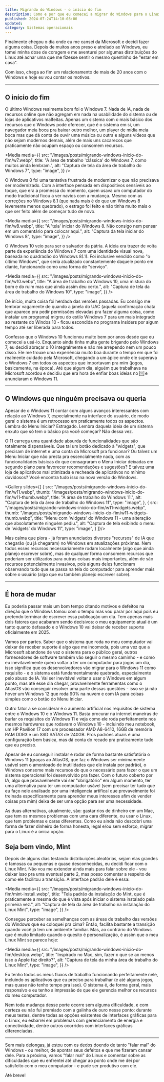```yaml
---
title: Migrando do Windows - o início do fim
description: Como e por que eu comecei a migrar do Windows para o Linux
published: 2024-07-24T14:10-03:00
updated: 
category: Sistemas operacionais
---
```


<script lang="ts">
    import Media from "$lib/components/Media.svelte";
    import Link from "$lib/components/Link.svelte";
    import Gallery from "$lib/components/Gallery.svelte";
</script>

Finalmente chegou o dia onde eu me cansei da Microsoft e decidi fazer alguma coisa. Depois de muitos anos preso e atrelado ao Windows, eu tomei minha dose de coragem e me aventurei por algumas distribuições do Linux até achar uma que me fizesse sentir o mesmo quentinho de "estar em casa".

Com isso, chega ao fim um relacionamento de mais de 20 anos com o Windows e hoje eu vou contar os motivos.

---

## O início do fim

O último Windows realmente bom foi o Windows 7. Nada de IA, nada de recursos online que não agregam em nada na usabilidade do sistema ou de lojas de aplicativos malfeitas. Apenas um sistema com o mais básico dos recursos que o Windows pode oferecer, que é o sistema em si, um navegador meia boca pra baixar outro melhor, um player de mídia meia boca mas que dá conta de ouvir uma música ou outra e alguns vídeos que não sejam modernos demais, além de mais uns cacarecos que praticamente não ocupam espaço ou consomem recursos.

<Media media={{
src: "/images/posts/migrando-windows-inicio-do-fim/w7.webp",
title: "A área de trabalho 'clássica' do Windows 7, como muitos ainda lembram.",
alt: "Captura de tela da área de trabalho do Windows 7",
type: "image",
}} />

O Windows 8 foi uma tentativa frustrada de modernizar o que não precisava ser modernizado. Com a interface pensada em dispositivos sensíveis ao toque, que era a promessa do momento, quem usava um computador do modo tradicional ficou a ver navios com a mudança. Mesmo com as correções no Windows 8.1 (que nada mais é do que um Windows 8 levemente menos quebrado), o estrago foi feito e não tinha muito mais o que ser feito além de começar tudo de novo.

<Media media={{
src: "/images/posts/migrando-windows-inicio-do-fim/w8.webp",
title: "A 'tela' iniciar do Windows 8. Não consigo nem pensar em um comentário para colocar aqui.",
alt: "Captura da tela iniciar do Windows 8",
type: "image",
}} />

O Windows 10 veio para ser o salvador da pátria. A ideia era trazer de volta parte da experiência do Windows 7 com uma identidade visual nova, baseada no quadradão do Windows 8(.1). Foi inclusive vendido como "o último Windows", que seria atualizado constantemente daquele ponto em diante, funcionando como uma forma de "serviço".

<Media media={{
src: "/images/posts/migrando-windows-inicio-do-fim/w10.webp",
title: "A área de trabalho do Windows 10, uma mistura do bom e do ruim mas que ainda assim deu certo.",
alt: "Captura de tela da área de trabalho do Windows 10",
type: "image",
}} />

De início, muita coisa foi herdada das versões passadas. Eu consigo me lembrar vagamente de quando a janela do UAC (aquela confirmação chata que aparece pra pedir permissões elevadas pra fazer alguma coisa, como instalar um programa) migrou do estilo Windows 7 para um mais integrado ao restante do Windos 10 - ficou escondida no programa Insiders por algum tempo até ser liberada para todos.

Confesso que o Windows 10 funcionou muito bem por anos desde que eu comecei a usá-lo. Enquanto ainda tinha muita gente brigando pelo Windows 7, eu decidi abraçar o 10 integralmente e não me arrependo nem um pouco disso. Ele me trouxe uma experiência muito boa durante o tempo em que foi realmente cuidado pela Microsoft, chegando a um ápice onde ele superava o Windows 7 em todos os aspectos que importavam pra mim (jogos, basicamente, na época). Até que algum dia, alguém que trabalhava na Microsoft acordou e decidiu que era hora de enfiar boas ideias no 🆒 e anunciaram o Windows 11.

---

## O Windows que ninguém precisava ou queria

Apesar de o Windows 11 contar com alguns avanços interessantes com relação ao Windows 7, especialmente na interface do usuário, de modo geral o sistema é um retrocesso em praticamente todos os aspectos. Lembra do Menu Iniciar? Estragado. Lembra daquela ideia de um sistema enxuto que só tem o básico pra você começar? Não dessa vez.

O 11 carrega uma quantidade absurda de funcionalidades que são totalmente dispensáveis. Que tal um botão dedicado à "widgets", que precisam de internet e uma conta da Microsoft pra funcionar? Ou talvez um Menu Iniciar que não presta pra essencialmente nada, com as funcionalidades básicas do que consagraram o Menu Iniciar deixadas em segundo plano para favorecer recomendações e sugestões? E talvez uma loja de aplicativos mal otimizada e recheada de aplicativos no mínimo duvidosos? Você encontra tudo isso na nova versão do Windows.

<Gallery slides={[
{
src: "/images/posts/migrando-windows-inicio-do-fim/w11.webp",
thumb: "/images/posts/migrando-windows-inicio-do-fim/w11-thumb.webp",
title: "A área de trabalho do Windows 11.",
alt: "Captura de tela da área de trabalho do Windows 11",
type: "image",
},
{
src: "/images/posts/migrando-windows-inicio-do-fim/w11-widgets.webp",
thumb: "/images/posts/migrando-windows-inicio-do-fim/w11-widgets-thumb.webp",
title: "Menu com 'widgets' do Windows 11 - uma alteração que absolutamente ninguém pediu.",
alt: "Captura de tela exibindo o menu de 'widgets' do Windows 11",
type: "image",
}
]}/>

Mas calma que piora - já foram <Link href="https://news.microsoft.com/pt-br/trazendo-o-poder-da-ia-para-o-windows-11-desbloqueando-uma-nova-era-de-produtividade-para-clientes-e-desenvolvedores-com-o-windows-copilot-e-o-dev-home/" target="_blank">anunciados</Link> diversos "recursos" de IA que chegarão (ou já chegaram) no Windows em atualizações próximas. Nem todos esses recursos necessariamente rodam localmente (algo que ainda planejo escrever sobre), mas de qualquer forma consomem recursos que poderiam ser utilizados para outras coisas mais importantes, além de são recursos potencialmente invasivos, pois alguns deles funcionam observando tudo que se passa na tela do computador para aprender mais sobre o usuário (algo que eu também planejo escrever sobre).

---

## É hora de mudar

Eu poderia passar mais um bom tempo citando motivos e defeitos na direção que o Windows tomou com o tempo mas vou parar por aqui pois eu pretendo terminar de escrever essa publicação um dia. Tem apenas mais dois fatores que acabaram sendo decisivos: o meu equipamento atual é um tanto quanto defasado e o Windows 10 vai deixar de receber suporte oficialmente em 2025.

Vamos por partes. Saber que o sistema que roda no meu computador vai deixar de receber suporte é algo que me incomoda, pois uma vez que a Microsoft abandone de vez o sistema para o público geral, outros fornecedores de software também vão seguir o mesmo caminho - e como eu inevitavelmente quero voltar a ter um computador para jogos um dia, isso significa que os desenvolvedores vão migrar para o Windows 11 como requisito - e o sistema está fundamentalmente quebrado, especialmente pelo abuso de IA. Vai ser inevitável voltar a usar o Windows em algum ponto, mas até esse dia chegar, provavelmente ferramentas como o AtlasOS vão conseguir resolver uma parte dessas questões - isso se já não hover um Windows 12 que roda 90% na nuvem e com IA para coisas simples como o botão do Menu Iniciar.

Outro fator a se considerar é o aumento artificial nos requisitos de sistema entre o Windows 10 e o Windows 11. Basta procurar na internet maneiras de burlar os requisitos do Windows 11 e veja como ele roda perfeitamente nos mesmos hardwares que rodavam o Windows 10 - incluindo meu notebook, um HP Pavilion 17 com um processador AMD A8-6410, 16GB de memória RAM DDR3 e um SSD SATA3 de 240GB. Pros padrões atuais é uma configuração bem básica, mas dá conta do recado pra praticamente tudo que eu preciso.

Apesar de eu conseguir instalar e rodar de forma bastante satisfatória o Windows 11 (graças ao <Link href="https://atlasos.net/" target="_blank">AtlasOS</Link>, que faz o Windows ser minimamente usável sem o amontoado de inutilidades que ele instala por padrão), o Windows consome mais recursos do que o necessário para fazer o que um sistema operacional foi desenvolvido pra fazer. Com o futuro coberto por IA, algo que provavelmente vai ser "obrigatório" em algum momento, ter uma alternativa para ter um computador usável (sem precisar ter tudo que eu faço nele analisado por uma inteligencia artifical que provavelmente foi treinada especificamente para aprender meus interesses afim de vender coisas pra mim) deixa de ser uma opção para ser uma necessidade.

As duas alternativas, atualmente, são: gastar rios de dinheiro em um Mac, que tem os mesmos problemas com uma cara diferente, ou usar o Linux, que tem problemas e caras diferentes. Como eu ainda não descobri uma forma de fazer dinheiro de forma honesta, legal e/ou sem esforço, migrar para o Linux é a única opção.

## Seja bem vindo, Mint

Depois de alguns dias testando distribuições aleatórias, sejam elas grandes e famosas ou pequenas e quase desconhecidas, eu decidi ficar com o Linux Mint. Não vou me extender ainda mais para falar sobre ele - vou deixar isso pra uma eventual parte 2, mas posso comentar a respeito de como ele facilitou a transição. A interface padrão dele é essa:

<Media media={{
src: "/images/posts/migrando-windows-inicio-do-fim/mint-install.webp",
title: "Tela padrão da instalação do Mint, que é praticamente a mesma do que é vista após iniciar o sistema instalado pela primeira vez.",
alt: "Captura de tela da área de trabalho na instalação do Linux Mint",
type: "image",
}} />

Consegue perceber as semelhanças com as áreas de trabalho das versões do Windows que eu coloquei pra cima? Então, facilita bastante a transição quando você já tem um ambiente familiar. Mas, ao contrário do Windows que é muito limitado quando o quesito é personalização, é assim que o meu Linux Mint se parece hoje:

<Media media={{
src: "/images/posts/migrando-windows-inicio-do-fim/desktop.webp",
title: "Inspirado no Mac, sim, fazer o que se ao menos isso a Apple faz direito?",
alt: "Captura de tela da minha área de trabalho do Linux Mint",
type: "image",
}} />

Eu tenho todos os meus fluxos de trabalho funcionando perfeitamente nele, incluindo os aplicativos que eu preciso para trabalhar (e até alguns jogos, mas quase não tenho tempo pra isso). O sistema é, de forma geral, mais responsivo e eu tenho a impressão de que ele gerencia melhor os recursos do meu computador.

Nem toda mudança desse porte ocorre sem alguma dificuldade, e com certeza eu não fui premiado com a galinha de ouro nesse ponto: durante meus testes, dentre todas as opções existentes de interfaces gráficas para o Linux, eu esbarrei em problemas com gerenciamento de energia e conectividade, dentre outros ocorridos com interfaces gráficas diferenciadas.

---

Sem mais delongas, já estou com os dedos doendo de tanto "falar mal" do Windows - ou melhor, de apontar seus defeitos e que me fizeram cansar dele. Para a próxima, vamos "falar mal" do Linux e comentar sobre as dificuldades que eu enfrentei até chegar ao ponto onde me dei por satisfeito com o meu computador - e pude ser produtivo com ele.

Até breve!